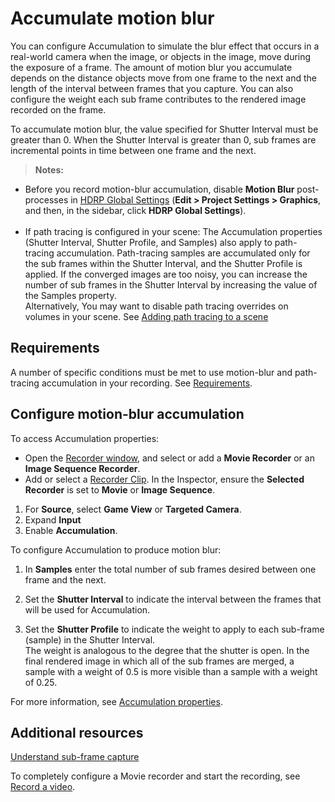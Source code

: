 # Accumulate motion blur

You can configure Accumulation to simulate the blur effect that occurs in a real-world camera when the image, or objects in the image, move during the exposure of a frame. The amount of motion blur you accumulate depends on the distance objects move from one frame to the next and the length of the interval between frames that you capture. You can also configure the weight each sub frame contributes to the rendered image recorded on the frame.

To accumulate motion blur, the value specified for Shutter Interval must be greater than 0.
When the Shutter Interval is greater than 0, sub frames are incremental points in time between one frame and the next.

>**Notes:**
* Before you record motion-blur accumulation, disable **Motion Blur** post-processes in [HDRP Global Settings](https://docs.unity3d.com/Packages/com.unity.render-pipelines.high-definition@latest/index.html?subfolder=/manual/Default-Settings-Window.html) (**Edit > Project Settings > Graphics**, and then, in the sidebar, click **HDRP Global Settings**).<br/><br/>  
* If path tracing is configured in your scene: The Accumulation properties (Shutter Interval, Shutter Profile, and Samples) also apply to path-tracing accumulation. Path-tracing samples are accumulated only for the sub frames within the Shutter Interval, and the Shutter Profile is applied. If the converged images are too noisy, you can increase the number of sub frames in the Shutter Interval by increasing the value of the Samples property. <br/>Alternatively, You may want to disable path tracing overrides on volumes in your scene. See [Adding path tracing to a scene](https://docs.unity3d.com/Packages/com.unity.render-pipelines.high-definition@latest/index.html?subfolder=/manual/Ray-Tracing-Path-Tracing.html%23adding-path-tracing-to-a-scene)

## Requirements
A number of specific conditions must be met to use motion-blur and path-tracing accumulation in your recording. See [Requirements](RecordingAccumulation.md#requirements).

## Configure motion-blur accumulation

To access Accumulation properties:  

* Open the [Recorder window](RecordingRecorderWindow.md), and select or add a **Movie Recorder** or an **Image Sequence Recorder**.
* Add or select a [Recorder Clip](RecordingTimelineTrack.md). In the Inspector,  ensure the **Selected Recorder** is set to **Movie** or **Image Sequence**.

1. For **Source**, select **Game View** or **Targeted Camera**.
2. Expand **Input**
3. Enable **Accumulation**.

To configure Accumulation to produce motion blur:

1. In **Samples** enter the total number of sub frames desired between one frame and the next.

2. Set the **Shutter Interval** to indicate the interval between the frames that will be used for Accumulation.

3. Set the **Shutter Profile** to indicate the weight to apply to each sub-frame (sample) in the Shutter Interval. <br/>
The weight is analogous to the degree that the shutter is open. In the final rendered image in which all of the sub frames are merged, a sample with a weight of 0.5 is more visible than a sample with a weight of 0.25.

For more information, see [Accumulation properties](RecorderAccumulationProperties.md).

## Additional resources

[Understand sub-frame capture](RecorderAccumulationUnderstandSubFrameCapture.md)

To completely configure a Movie recorder and start the recording, see [Record a video](recordingVideo.md).
